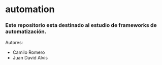 # automation

### Este repositorio esta destinado al estudio de frameworks de automatización.

Autores: 
- Camilo Romero
- Juan David Alvis